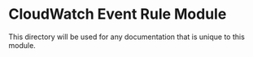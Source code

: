 # CloudWatch Event Rule Module

This directory will be used for any documentation that is unique to this module.
